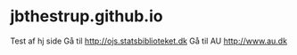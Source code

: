 # jbthestrup.github.io
Test af hj side
Gå til http://ojs.statsbiblioteket.dk
Gå til AU http://www.au.dk
